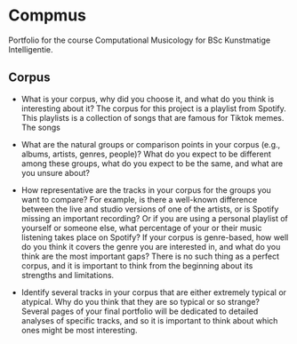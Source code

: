 # Compmus
Portfolio for the course Computational Musicology for BSc Kunstmatige Intelligentie.
## Corpus

* What is your corpus, why did you choose it, and what do you think is interesting about it?
The corpus for this project is a playlist from Spotify. This playlists is a collection of songs that are famous for Tiktok memes. The songs 


* What are the natural groups or comparison points in your corpus (e.g., albums, artists, genres, people)? What do you expect to be different among these groups, what do you expect to be the same, and what are you unsure about?
* How representative are the tracks in your corpus for the groups you want to compare? For example, is there a well-known difference between the live and studio versions of one of the artists, or is Spotify missing an important recording? Or if you are using a personal playlist of yourself or someone else, what percentage of your or their music listening takes place on Spotify? If your corpus is genre-based, how well do you think it covers the genre you are interested in, and what do you think are the most important gaps? There is no such thing as a perfect corpus, and it is important to think from the beginning about its strengths and limitations.
* Identify several tracks in your corpus that are either extremely typical or atypical. Why do you think that they are so typical or so strange? Several pages of your final portfolio will be dedicated to detailed analyses of specific tracks, and so it is important to think about which ones might be most interesting.
